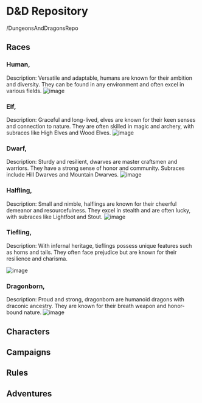 # D&D Repository 
/DungeonsAndDragonsRepo
## Races
 ### Human,
 Description: Versatile and adaptable, humans are known for their ambition and diversity. They can be found in any environment and often excel in various fields.
  ![image](https://github.com/user-attachments/assets/6663b29f-b7a4-4b76-9f3c-7558b526cada)


 ### Elf,
 Description: Graceful and long-lived, elves are known for their keen senses and connection to nature. They are often skilled in magic and archery, with subraces like High Elves and Wood Elves.
 ![image](https://github.com/user-attachments/assets/e71312ff-56af-493a-b579-53d592b57a98)

### Dwarf,
Description: Sturdy and resilient, dwarves are master craftsmen and warriors. They have a strong sense of honor and community. Subraces include Hill Dwarves and Mountain Dwarves.
![image](https://github.com/user-attachments/assets/8b70cbdf-cf75-4eb8-a8d1-5f6bc3e9c8a7)

### Halfling,
Description: Small and nimble, halflings are known for their cheerful demeanor and resourcefulness. They excel in stealth and are often lucky, with subraces like Lightfoot and Stout.
![image](https://github.com/user-attachments/assets/7b48d2f4-e8cb-4701-8367-0423f0a3e0c9)

 ### Tiefling,
 Description: With infernal heritage, tieflings possess unique features such as horns and tails. They often face prejudice but are known for their resilience and charisma.

 ![image](https://github.com/user-attachments/assets/7ee4f856-8c6d-4044-a9c1-ddf11bf35fcf)

### Dragonborn,
Description: Proud and strong, dragonborn are humanoid dragons with draconic ancestry. They are known for their breath weapon and honor-bound nature.
![image](https://github.com/user-attachments/assets/bdacc8a3-4638-4839-b7a1-415e4f779d0d)

   ## Characters
   ## Campaigns
   ## Rules
   ## Adventures

   

